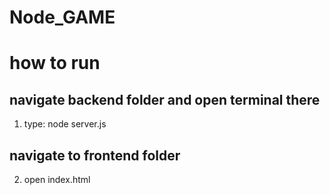 # Node_GAME

# how to run

## navigate backend folder and open terminal there
1. type: node server.js

## navigate to frontend folder

2. open index.html
